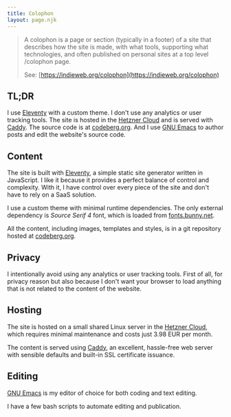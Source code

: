 ```yaml
---
title: Colophon
layout: page.njk
---
```


> A colophon is a page or section (typically in a footer) of a site that describes how the site is made, with what tools, supporting what technologies, and often published on personal sites at a top level /colophon page.
>
> See: [https://indieweb.org/colophon](https://indieweb.org/colophon)


## TL;DR

I use [Eleventy](https://www.11ty.dev/) with a custom theme. I don't use any analytics or user tracking tools.
The site is hosted in the [Hetzner Cloud](https://www.hetzner.com/) and is served with [Caddy](https://caddyserver.com/).
The source code is at [codeberg.org](https://codeberg.org/dsdolzhenko/dolzhenko.me).
And I use [GNU Emacs](https://www.gnu.org/software/emacs/) to author posts and edit the website's source code.

## Content

The site is built with [Eleventy](https://www.11ty.dev/), a simple static site generator written in JavaScript.
I like it because it provides a perfect balance of control and complexity.
With it, I have control over every piece of the site and don't have to rely on a SaaS solution.

I use a custom theme with minimal runtime dependencies.
The only external dependency is *Source Serif 4* font, which is loaded from [fonts.bunny.net](https://fonts.bunny.net).

All the content, including images, templates and styles, is in a git repository hosted at [codeberg.org](https://codeberg.org/dsdolzhenko/dolzhenko.me).

## Privacy

I intentionally avoid using any analytics or user tracking tools. First of all, for privacy reason but also because I don't want your browser to load anything that is not related to the content of the website.

## Hosting

The site is hosted on a small shared Linux server in the [Hetzner Cloud](https://www.hetzner.com/), which requires minimal maintenance and costs just 3.98 EUR per month.

The content is served using [Caddy](https://caddyserver.com/), an excellent, hassle-free web server with sensible defaults and built-in SSL certificate issuance.

## Editing

[GNU Emacs](https://www.gnu.org/software/emacs/) is my editor of choice for both coding and text editing.

I have a few bash scripts to automate editing and publication.
